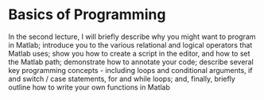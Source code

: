 # Basics of Programming

In the second lecture, I will briefly describe why you might want to program in Matlab; introduce you to the various relational and logical operators that Matlab uses; show you how to create a script in the editor, and how to set the Matlab path; demonstrate how to annotate your code; describe several key programming concepts - including loops and conditional arguments, if and switch / case statements, for and while loops; and, finally, briefly outline how to write your own functions in Matlab
